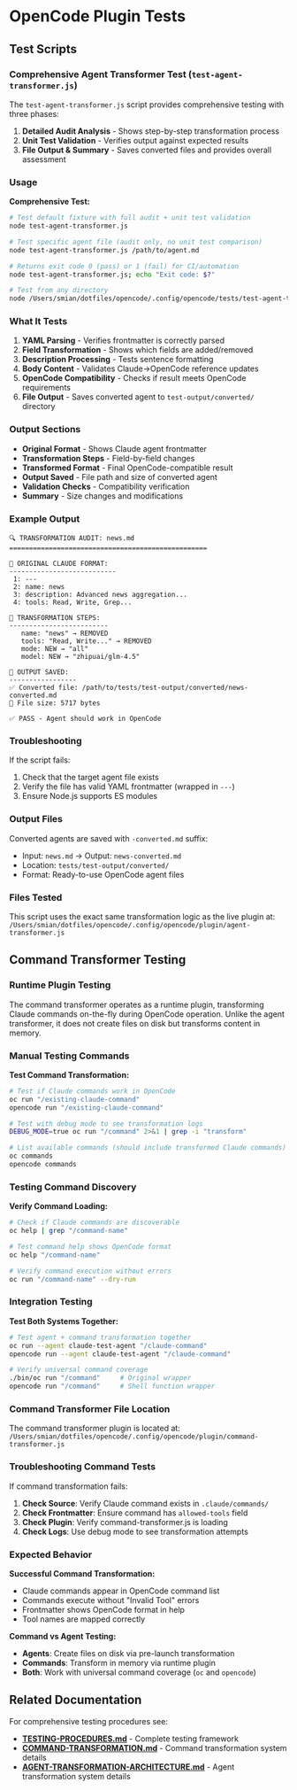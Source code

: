 # OpenCode Plugin Tests

## Test Scripts

### Comprehensive Agent Transformer Test (`test-agent-transformer.js`)

The `test-agent-transformer.js` script provides comprehensive testing with three phases:
1. **Detailed Audit Analysis** - Shows step-by-step transformation process
2. **Unit Test Validation** - Verifies output against expected results  
3. **File Output & Summary** - Saves converted files and provides overall assessment

### Usage

**Comprehensive Test:**
```bash
# Test default fixture with full audit + unit test validation
node test-agent-transformer.js

# Test specific agent file (audit only, no unit test comparison)
node test-agent-transformer.js /path/to/agent.md

# Returns exit code 0 (pass) or 1 (fail) for CI/automation
node test-agent-transformer.js; echo "Exit code: $?"

# Test from any directory
node /Users/smian/dotfiles/opencode/.config/opencode/tests/test-agent-transformer.js
```

### What It Tests

1. **YAML Parsing** - Verifies frontmatter is correctly parsed
2. **Field Transformation** - Shows which fields are added/removed
3. **Description Processing** - Tests sentence formatting
4. **Body Content** - Validates Claude→OpenCode reference updates
5. **OpenCode Compatibility** - Checks if result meets OpenCode requirements
6. **File Output** - Saves converted agent to `test-output/converted/` directory

### Output Sections

- **Original Format** - Shows Claude agent frontmatter
- **Transformation Steps** - Field-by-field changes
- **Transformed Format** - Final OpenCode-compatible result
- **Output Saved** - File path and size of converted agent
- **Validation Checks** - Compatibility verification
- **Summary** - Size changes and modifications

### Example Output

```
🔍 TRANSFORMATION AUDIT: news.md
==================================================

📄 ORIGINAL CLAUDE FORMAT:
---------------------------
 1: ---
 2: name: news
 3: description: Advanced news aggregation...
 4: tools: Read, Write, Grep...

🔧 TRANSFORMATION STEPS:
-------------------------
   name: "news" → REMOVED
   tools: "Read, Write..." → REMOVED
   mode: NEW → "all"
   model: NEW → "zhipuai/glm-4.5"

💾 OUTPUT SAVED:
-----------------
✅ Converted file: /path/to/tests/test-output/converted/news-converted.md
📏 File size: 5717 bytes

✅ PASS - Agent should work in OpenCode
```

### Troubleshooting

If the script fails:
1. Check that the target agent file exists
2. Verify the file has valid YAML frontmatter (wrapped in `---`)
3. Ensure Node.js supports ES modules

### Output Files

Converted agents are saved with `-converted.md` suffix:
- Input: `news.md` → Output: `news-converted.md`
- Location: `tests/test-output/converted/`
- Format: Ready-to-use OpenCode agent files

### Files Tested

This script uses the exact same transformation logic as the live plugin at:
`/Users/smian/dotfiles/opencode/.config/opencode/plugin/agent-transformer.js`

## Command Transformer Testing

### Runtime Plugin Testing

The command transformer operates as a runtime plugin, transforming Claude commands on-the-fly during OpenCode operation. Unlike the agent transformer, it does not create files on disk but transforms content in memory.

### Manual Testing Commands

**Test Command Transformation:**
```bash
# Test if Claude commands work in OpenCode
oc run "/existing-claude-command"
opencode run "/existing-claude-command"

# Test with debug mode to see transformation logs
DEBUG_MODE=true oc run "/command" 2>&1 | grep -i "transform"

# List available commands (should include transformed Claude commands)
oc commands
opencode commands
```

### Testing Command Discovery

**Verify Command Loading:**
```bash
# Check if Claude commands are discoverable
oc help | grep "/command-name"

# Test command help shows OpenCode format
oc help "/command-name"

# Verify command execution without errors
oc run "/command-name" --dry-run
```

### Integration Testing

**Test Both Systems Together:**
```bash
# Test agent + command transformation together
oc run --agent claude-test-agent "/claude-command"
opencode run --agent claude-test-agent "/claude-command"

# Verify universal command coverage
./bin/oc run "/command"     # Original wrapper
opencode run "/command"     # Shell function wrapper
```

### Command Transformer File Location

The command transformer plugin is located at:
`/Users/smian/dotfiles/opencode/.config/opencode/plugin/command-transformer.js`

### Troubleshooting Command Tests

If command transformation fails:
1. **Check Source**: Verify Claude command exists in `.claude/commands/`
2. **Check Frontmatter**: Ensure command has `allowed-tools` field
3. **Check Plugin**: Verify command-transformer.js is loading
4. **Check Logs**: Use debug mode to see transformation attempts

### Expected Behavior

**Successful Command Transformation:**
- Claude commands appear in OpenCode command list
- Commands execute without "Invalid Tool" errors
- Frontmatter shows OpenCode format in help
- Tool names are mapped correctly

**Command vs Agent Testing:**
- **Agents**: Create files on disk via pre-launch transformation
- **Commands**: Transform in memory via runtime plugin
- **Both**: Work with universal command coverage (`oc` and `opencode`)

## Related Documentation

For comprehensive testing procedures see:
- **[TESTING-PROCEDURES.md](../TESTING-PROCEDURES.md)** - Complete testing framework
- **[COMMAND-TRANSFORMATION.md](../COMMAND-TRANSFORMATION.md)** - Command transformation system details
- **[AGENT-TRANSFORMATION-ARCHITECTURE.md](../AGENT-TRANSFORMATION-ARCHITECTURE.md)** - Agent transformation system details